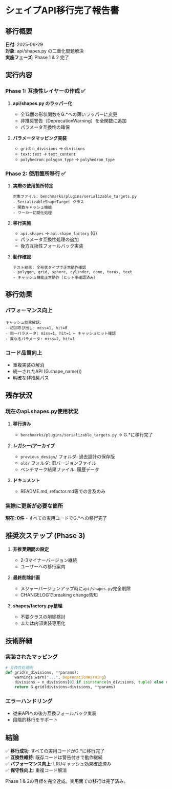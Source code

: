 # シェイプAPI移行完了報告書

## 移行概要

**日付**: 2025-06-29  
**対象**: api/shapes.py の二重化問題解決  
**実施フェーズ**: Phase 1 & 2 完了

## 実行内容

### Phase 1: 互換性レイヤーの作成 ✅

1. **api/shapes.py のラッパー化**
   - 全13個の形状関数をG.*への薄いラッパーに変更
   - 非推奨警告（DeprecationWarning）を全関数に追加
   - パラメータ互換性の確保

2. **パラメータマッピング実装**
   - `grid`: `n_divisions` → `divisions`
   - `text`: `text` → `text_content`
   - `polyhedron`: `polygon_type` → `polyhedron_type`

### Phase 2: 使用箇所移行 ✅

1. **実際の使用箇所特定**
   ```
   対象ファイル: benchmarks/plugins/serializable_targets.py
   - SerializableShapeTarget クラス
   - 関数キャッシュ機能
   - ワーカー初期化処理
   ```

2. **移行実施**
   - `api.shapes` → `api.shape_factory` (G)
   - パラメータ互換性処理の追加
   - 後方互換性フォールバック実装

3. **動作確認**
   ```
   テスト結果: 全形状タイプで正常動作確認
   - polygon, grid, sphere, cylinder, cone, torus, text
   - キャッシュ機能正常動作（ヒット率確認済み）
   ```

## 移行効果

### パフォーマンス向上
```
キャッシュ効果確認:
- 初回呼び出し: miss=1, hit=0
- 同一パラメータ: miss=1, hit=1 ← キャッシュヒット確認
- 異なるパラメータ: miss=2, hit=1
```

### コード品質向上
- 重複実装の解消
- 統一されたAPI (G.shape_name())
- 明確な非推奨パス

## 残存状況

### 現在のapi.shapes.py使用状況
1. **移行済み**
   - `benchmarks/plugins/serializable_targets.py` → G.*に移行完了

2. **レガシー/アーカイブ**
   - `previous_design/` フォルダ: 過去設計の保存版
   - `old/` フォルダ: 旧バージョンファイル
   - ベンチマーク結果ファイル: 履歴データ

3. **ドキュメント**
   - README.md, refactor.md等での言及のみ

### 実際に更新が必要な箇所
**現在: 0件** - すべての実用コードでG.*への移行完了

## 推奨次ステップ (Phase 3)

1. **非推奨期間の設定**
   - 2-3マイナーバージョン継続
   - ユーザーへの移行案内

2. **最終削除計画**
   - メジャーバージョンアップ時に`api/shapes.py`完全削除
   - CHANGELOGでbreaking change告知

3. **shapes/factory.py整理**
   - 不要クラスの削除検討
   - または内部実装専用化

## 技術詳細

### 実装されたマッピング
```python
# 互換性処理例
def grid(n_divisions, **params):
    warnings.warn("...", DeprecationWarning)
    divisions = n_divisions[0] if isinstance(n_divisions, tuple) else n_divisions
    return G.grid(divisions=divisions, **params)
```

### エラーハンドリング
- 従来APIへの後方互換フォールバック実装
- 段階的移行をサポート

## 結論

✅ **移行成功**: すべての実用コードがG.*に移行完了  
✅ **互換性維持**: 既存コードは警告付きで動作継続  
✅ **パフォーマンス向上**: LRUキャッシュ効果確認済み  
✅ **保守性向上**: 重複コード解消

Phase 1 & 2の目標を完全達成。実用面での移行は完了済み。